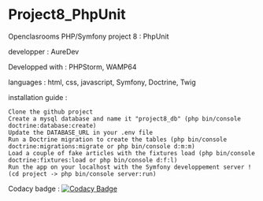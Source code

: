 # Project8_PhpUnit

Openclasrooms PHP/Symfony project 8 : PhpUnit
 
developper : AureDev
 
Developped with : PHPStorm, WAMP64

languages : html, css, javascript, Symfony, Doctrine, Twig

installation guide :

    Clone the github project
    Create a mysql database and name it "project8_db" (php bin/console doctrine:database:create)
    Update the DATABASE_URL in your .env file
    Run a Doctrine migration to create the tables (php bin/console doctrine:migrations:migrate or php bin/console d:m:m)
    Load a couple of fake articles with the fixtures load (php bin/console doctrine:fixtures:load or php bin/console d:f:l)
    Run the app on your localhost with the Symfony developpement server ! (cd project -> php bin/console server:run)

Codacy badge : [![Codacy Badge](https://api.codacy.com/project/badge/Grade/5a6541e3097a4c2abc34ca3b57f4dd58)](https://www.codacy.com/app/Beskargam/Project8_PhpUnit?utm_source=github.com&amp;utm_medium=referral&amp;utm_content=Beskargam/Project8_PhpUnit&amp;utm_campaign=Badge_Grade)
